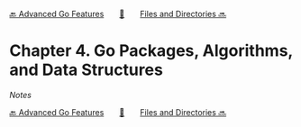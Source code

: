[🔙 Advanced Go Features][previous-chapter]&nbsp;&nbsp;&nbsp;&nbsp;&nbsp;&nbsp;&nbsp;[🏡][readme]&nbsp;&nbsp;&nbsp;&nbsp;&nbsp;&nbsp;&nbsp;[Files and Directories 🔜][upcoming-chapter]

# Chapter 4. Go Packages, Algorithms, and Data Structures

_Notes_

[🔙 Advanced Go Features][previous-chapter]&nbsp;&nbsp;&nbsp;&nbsp;&nbsp;&nbsp;&nbsp;[🏡][readme]&nbsp;&nbsp;&nbsp;&nbsp;&nbsp;&nbsp;&nbsp;[Files and Directories 🔜][upcoming-chapter]

[readme]: README.md
[previous-chapter]: ch03-advanced-go-features.md
[upcoming-chapter]: ch05-files-and-directories.md